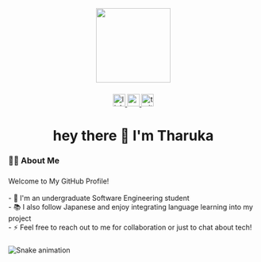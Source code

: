 <div align="center">
  <img height="150" src="https://media2.giphy.com/media/l41lGnxllmN3YqOyI/giphy.webp?cid=790b7611387guzq783xq2run8gcgqfhd1wk91oxxpj8hl3c5&ep=v1_gifs_search&rid=giphy.webp&ct=g"  />
</div>

###

<div align="center">
  <a href="www.linkedin.com/in/tharuka-dilshan-27794a296" target="_blank">
    <img src="https://img.shields.io/static/v1?message=LinkedIn&logo=linkedin&label=&color=0077B5&logoColor=white&labelColor=&style=for-the-badge" height="25" alt="linkedin logo"  />
  </a>
  <a href=" www.youtube.com/@tharuz-yt" target="_blank">
    <img src="https://img.shields.io/static/v1?message=Youtube&logo=youtube&label=&color=FF0000&logoColor=white&labelColor=&style=for-the-badge" height="25" alt="youtube logo"  />
  </a>
  <img src="https://img.shields.io/static/v1?message=Twitter&logo=twitter&label=&color=1DA1F2&logoColor=white&labelColor=&style=for-the-badge" height="25" alt="twitter logo"  />
</div>

###

<h1 align="center">hey there 👋 I'm Tharuka</h1>

###

<h3 align="left">👩‍💻  About Me</h3>

###

<p align="left">Welcome to My GitHub Profile!<br><br>- 🔭 I'm an undergraduate Software Engineering student<br>- 📚 I also follow Japanese and enjoy integrating language learning into my project<br>- ⚡  Feel free to reach out to me for collaboration or just to chat about tech!</p>

###

<img src="https://raw.githubusercontent.com/tharuka-tech/tharuka-tech/output/snake.svg" alt="Snake animation" />

###
